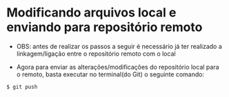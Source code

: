 # Modificando arquivos local e enviando para repositório remoto

* OBS: antes de realizar os passos a seguir é necessário já ter realizado a linkagem/ligação entre o repositório remoto com o local

* Agora para enviar as alterações/modificações do repositório local para o remoto, basta executar no terminal(do Git) o seguinte comando:
```
$ git push
```